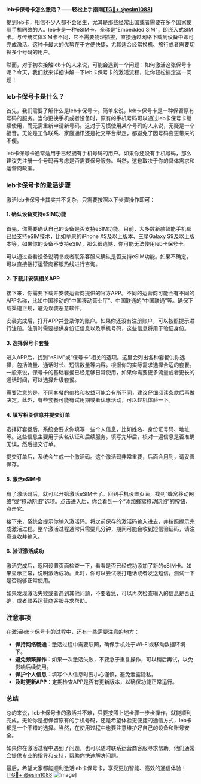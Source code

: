 **leb卡保号卡怎么激活？——轻松上手指南[[TG💪+ @esim1088](https://t.me/s/esim1088)]**

提到leb卡，相信不少人都不会陌生，尤其是那些经常出国或者需要在多个国家使用手机网络的人。leb卡是一种eSIM卡，全称是“Embedded SIM”，即嵌入式SIM卡。与传统实体SIM卡不同，它不需要物理插拔，直接通过网络下载到设备中即可完成激活。这种卡最大的优势在于方便快捷，尤其适合经常换机、旅行或者需要切换多个号码的用户。

然而，对于初次接触leb卡的人来说，可能会遇到一个问题：如何激活这张保号卡呢？今天，我们就来详细讲解一下leb卡保号卡的激活流程，让你轻松搞定这一问题！

### leb卡保号卡是什么？

首先，我们需要了解什么是leb卡保号卡。简单来说，leb卡保号卡是一种保留原有号码的服务。当你更换手机或者设备时，原有的手机号码可以通过leb卡保号卡继续使用，而无需重新申请新号码。这对于习惯使用某个号码的人来说，无疑是一个福音。无论是工作联系、家庭通讯还是社交平台绑定，都避免了因号码变更带来的不便。

leb卡保号卡通常适用于已经拥有手机号码的用户。如果你还没有手机号码，那么建议先注册一个号码再考虑是否需要保号服务。当然，这也取决于你的具体需求和运营商政策。

### leb卡保号卡的激活步骤

激活leb卡保号卡其实并不复杂，只需要按照以下步骤操作即可：

#### 1. 确认设备支持eSIM功能

首先，你需要确认自己的设备是否支持eSIM功能。目前，大多数新款智能手机都已经支持eSIM技术，比如苹果的iPhone XS及以上版本、三星Galaxy S9及以上版本等。如果你的设备不支持eSIM，那么很遗憾，你可能无法使用leb卡保号卡。

可以通过查看设备说明书或者联系客服来确认是否支持eSIM功能。如果不确定，可以直接拨打运营商客服热线进行咨询。

#### 2. 下载并安装相关APP

接下来，你需要下载并安装运营商提供的官方APP。不同的运营商可能会有不同的APP名称，比如中国移动的“中国移动营业厅”、中国联通的“中国联通”等。确保下载渠道正规，避免误装恶意软件。

安装完成后，打开APP并登录你的账户。如果你还没有注册账户，可以按照提示进行注册。注册时需要提供身份证信息以及手机号码，这些信息将用于验证身份。

#### 3. 选择保号卡套餐

进入APP后，找到“eSIM”或“保号卡”相关的选项。这里会列出各种套餐供你选择，包括流量、通话时长、短信数量等内容。根据你的实际需求选择合适的套餐。一般来说，保号卡的基础套餐已经足够日常使用，如果你需要更多流量或者更长的通话时间，可以选择升级套餐。

需要注意的是，不同套餐的价格和权益可能会有所不同，建议仔细阅读条款后再做决定。此外，有些套餐可能有试用期或者优惠活动，可以趁机体验一下。

#### 4. 填写相关信息并提交订单

选择好套餐后，系统会要求你填写一些个人信息，比如姓名、身份证号码、地址等。这些信息主要用于实名认证和后续服务。填写完毕后，核对一遍信息是否准确无误，然后提交订单。

提交订单后，系统会生成一个激活码。这个激活码非常重要，后面会用到，请妥善保存。

#### 5. 激活eSIM卡

有了激活码后，就可以开始激活eSIM卡了。回到手机设置页面，找到“蜂窝移动网络”或“移动网络”选项。点击进入后，你会看到一个“添加蜂窝移动网络”的按钮，点击它。

接下来，系统会提示你输入激活码。将之前保存的激活码输入进去，并按照提示完成激活过程。整个激活过程通常只需要几分钟，期间可能会收到短信验证码，请注意查收并输入。

#### 6. 验证激活成功

激活完成后，返回设置页面检查一下，看看是否已经成功添加了新的eSIM卡。如果显示正常，说明激活成功。此时，你可以尝试拨打电话或者发送短信，测试一下是否能够正常使用。

如果发现激活失败或者遇到其他问题，不要着急，可以再次检查输入的信息是否正确，或者联系运营商客服寻求帮助。

### 注意事项

在激活leb卡保号卡的过程中，还有一些需要注意的地方：

- **保持网络畅通**：激活过程中需要联网，确保手机处于Wi-Fi或移动数据环境下。
- **避免频繁操作**：如果一次激活失败，不要急于重复操作，可以稍后再试，以免影响后续使用。
- **保护个人信息**：填写个人信息时要小心谨慎，避免泄露隐私。
- **及时更新APP**：定期检查APP是否有更新版本，以确保功能正常运行。

### 总结

总的来说，leb卡保号卡的激活并不难，只要按照上述步骤一步步操作，就能顺利完成。无论你是想保留原有的手机号码，还是希望体验更便捷的通信方式，leb卡都是一个不错的选择。当然，在使用过程中也要注意维护好自己的设备和账号安全。

如果你在激活过程中遇到了问题，也可以随时联系运营商客服寻求帮助。他们通常会提供专业的指导和支持，帮助你快速解决问题。

最后，希望大家都能顺利激活leb卡保号卡，享受更加智能、高效的通信体验！[[TG💪+ @esim1088](https://t.me/s/esim1088) ![Image](https://i.postimg.cc/4NQfJmqS/Snipaste-2025-05-13-00-14-12.png)]
